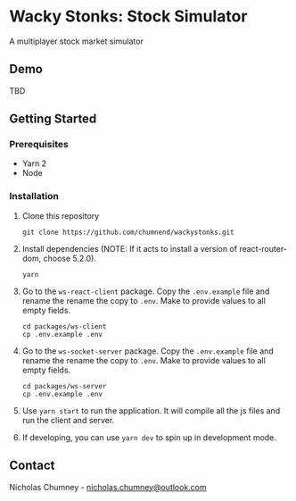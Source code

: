 # Wacky Stonks: Stock Simulator
A multiplayer stock market simulator

## Demo
TBD

## Getting Started
### Prerequisites
- Yarn 2
- Node

### Installation
1) Clone this repository

    ```git clone https://github.com/chumnend/wackystonks.git```

2) Install dependencies (NOTE: If it acts to install a version of react-router-dom, choose 5.2.0). 

     ```yarn```

3) Go to the `ws-react-client` package. Copy the `.env.example` file and rename the  rename the copy to `.env`. Make to provide values to all empty fields.
    ```
    cd packages/ws-client
    cp .env.example .env
    ```

4) Go to the `ws-socket-server` package. Copy the `.env.example` file and rename the  rename the copy to `.env`. Make to provide values to all empty fields.
    ```
    cd packages/ws-server
    cp .env.example .env
    ```

6) Use `yarn start` to run the application. It will compile all the js files and run the client and server. 

7) If developing, you can use `yarn dev` to spin up in development mode.

## Contact
Nicholas Chumney - [nicholas.chumney@outlook.com](nicholas.chumney@outlook.com) 
